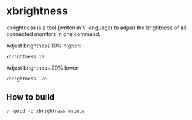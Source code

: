 # xbrightness

xbrightness is a tool (writen in V language) to adjust the brightness of all connected monitors in one command.

Adjust brightness 10% higher:
```shell
xbrightness 10
```

Adjust brightness 20% lower:
```shell
xbrightness -20
```

## How to build

```shell
v -prod -o xbrightness main.v
```
